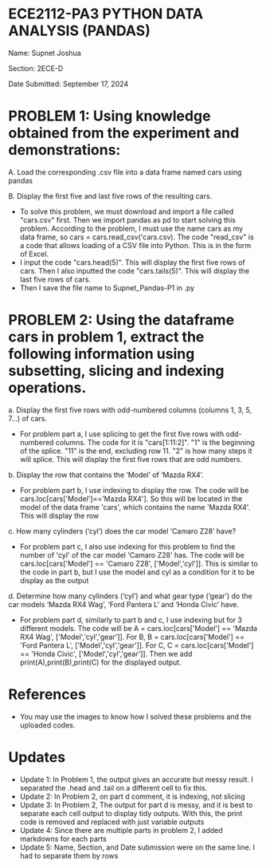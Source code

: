 # ECE2112-PA3 PYTHON DATA ANALYSIS (PANDAS)
Name: Supnet Joshua

Section: 2ECE-D

Date Submitted: September 17, 2024

# PROBLEM 1: Using knowledge obtained from the experiment and demonstrations:
A. Load the corresponding .csv file into a data frame named cars using pandas

B. Display the first five and last five rows of the resulting cars.
- To solve this problem, we must download and import a file called "cars.csv" first. Then we import pandas as pd to start solving this problem.
According to the problem, I must use the name cars as my data frame, so cars = cars.read_csv('cars.csv). The code "read_csv" is a code that allows loading of a CSV file into Python. This is in the form of Excel.
- I input the code "cars.head(5)". This will display the first five rows of cars. Then I also inputted the code "cars.tails(5)". This will display the last five rows of cars.
- Then I save the file name to Supnet_Pandas-P1 in .py
  
# PROBLEM 2: Using the dataframe cars in problem 1, extract the following information using subsetting, slicing and indexing operations.
a. Display the first five rows with odd-numbered columns (columns 1, 3, 5, 7...) of cars.
- For problem part a, I use splicing to get the first five rows with odd-numbered columns. The code for it is "cars[1:11:2]". "1" is the beginning of the splice. "11" is the end, excluding row 11. "2" is how many steps it will splice. This will display the first five rows that are odd numbers.
  
b. Display the row that contains the ‘Model’ of ‘Mazda RX4’.
- For problem part b, I use indexing to display the row. The code will be cars.loc[cars['Model']=='Mazda RX4']. So this will be located in the model of the data frame 'cars', which contains the name 'Mazda RX4'. This will display the row
  
c. How many cylinders (‘cyl’) does the car model ‘Camaro Z28’ have?
- For problem part c, I also use indexing for this problem to find the number of 'cyl' of the car model 'Camaro Z28' has. The code will be cars.loc[cars['Model'] == 'Camaro Z28', ['Model','cyl']]. This is similar to the code in part b, but I use the model and cyl as a condition for it to be display as the output
  
d. Determine how many cylinders (‘cyl’) and what gear type (‘gear’) do the car models ‘Mazda RX4 Wag’, ‘Ford Pantera L’ and ‘Honda Civic’ have.
- For problem part d, similarly to part b and c, I use indexing but for 3 different models. The code will be A = cars.loc[cars['Model'] == 'Mazda RX4 Wag', ['Model','cyl','gear']]. For B, B = cars.loc[cars['Model'] == 'Ford Pantera L', ['Model','cyl','gear']]. For C, C = cars.loc[cars['Model'] == 'Honda Civic', ['Model','cyl','gear']]. Then we add print(A),print(B),print(C) for the displayed output.

# References
- You may use the images to know how I solved these problems and the uploaded codes.

# Updates
- Update 1: In Problem 1, the output gives an accurate but messy result. I separated the .head and .tail on a different cell to fix this.
- Update 2: In Problem 2, on part d comment, it is indexing, not slicing
- Update 3: In Problem 2, The output for part d is messy, and it is best to separate each cell output to display tidy outputs. With this, the print code is removed and replaced with just variable outputs
- Update 4: Since there are multiple parts in problem 2, I added markdowns for each parts
- Update 5: Name, Section, and Date submission were on the same line. I had to separate them by rows
